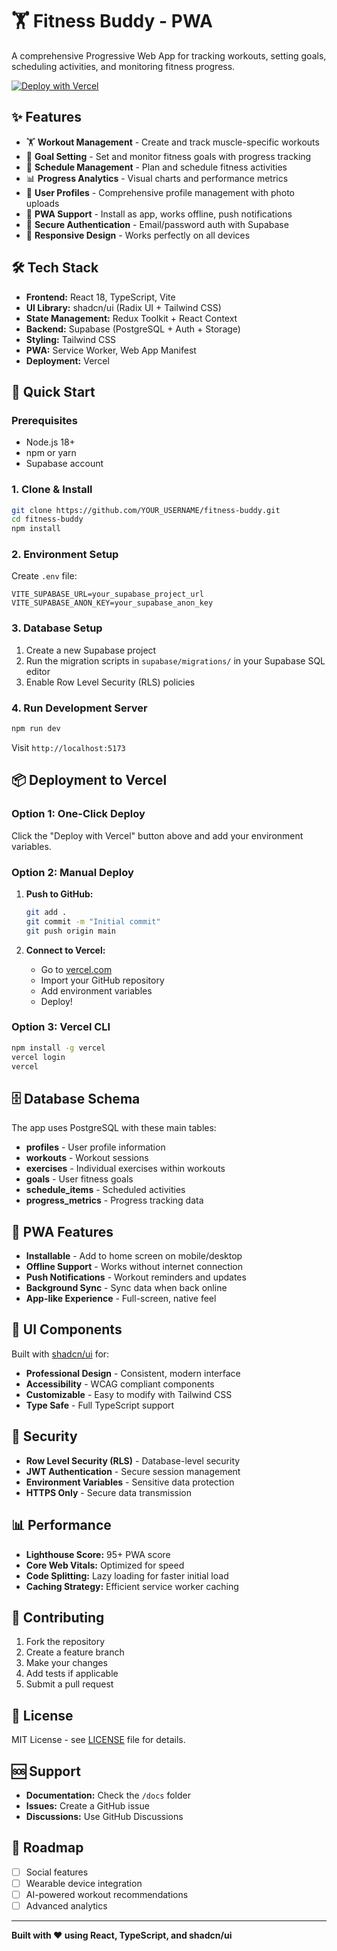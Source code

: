 # 🏋️ Fitness Buddy - PWA

A comprehensive Progressive Web App for tracking workouts, setting goals, scheduling activities, and monitoring fitness progress.

[![Deploy with Vercel](https://vercel.com/button)](https://vercel.com/new/clone?repository-url=https://github.com/YOUR_USERNAME/fitness-buddy&env=VITE_SUPABASE_URL,VITE_SUPABASE_ANON_KEY)

## ✨ Features

- 🏋️ **Workout Management** - Create and track muscle-specific workouts
- 🎯 **Goal Setting** - Set and monitor fitness goals with progress tracking
- 📅 **Schedule Management** - Plan and schedule fitness activities
- 📊 **Progress Analytics** - Visual charts and performance metrics
- 👤 **User Profiles** - Comprehensive profile management with photo uploads
- 📱 **PWA Support** - Install as app, works offline, push notifications
- 🔐 **Secure Authentication** - Email/password auth with Supabase
- 📱 **Responsive Design** - Works perfectly on all devices

## 🛠️ Tech Stack

- **Frontend:** React 18, TypeScript, Vite
- **UI Library:** shadcn/ui (Radix UI + Tailwind CSS)
- **State Management:** Redux Toolkit + React Context
- **Backend:** Supabase (PostgreSQL + Auth + Storage)
- **Styling:** Tailwind CSS
- **PWA:** Service Worker, Web App Manifest
- **Deployment:** Vercel

## 🚀 Quick Start

### Prerequisites

- Node.js 18+
- npm or yarn
- Supabase account

### 1. Clone & Install

```bash
git clone https://github.com/YOUR_USERNAME/fitness-buddy.git
cd fitness-buddy
npm install
```

### 2. Environment Setup

Create `.env` file:

```env
VITE_SUPABASE_URL=your_supabase_project_url
VITE_SUPABASE_ANON_KEY=your_supabase_anon_key
```

### 3. Database Setup

1. Create a new Supabase project
2. Run the migration scripts in `supabase/migrations/` in your Supabase SQL editor
3. Enable Row Level Security (RLS) policies

### 4. Run Development Server

```bash
npm run dev
```

Visit `http://localhost:5173`

## 📦 Deployment to Vercel

### Option 1: One-Click Deploy

Click the "Deploy with Vercel" button above and add your environment variables.

### Option 2: Manual Deploy

1. **Push to GitHub:**

   ```bash
   git add .
   git commit -m "Initial commit"
   git push origin main
   ```

2. **Connect to Vercel:**
   - Go to [vercel.com](https://vercel.com)
   - Import your GitHub repository
   - Add environment variables
   - Deploy!

### Option 3: Vercel CLI

```bash
npm install -g vercel
vercel login
vercel
```

## 🗄️ Database Schema

The app uses PostgreSQL with these main tables:

- **profiles** - User profile information
- **workouts** - Workout sessions
- **exercises** - Individual exercises within workouts
- **goals** - User fitness goals
- **schedule_items** - Scheduled activities
- **progress_metrics** - Progress tracking data

## 📱 PWA Features

- **Installable** - Add to home screen on mobile/desktop
- **Offline Support** - Works without internet connection
- **Push Notifications** - Workout reminders and updates
- **Background Sync** - Sync data when back online
- **App-like Experience** - Full-screen, native feel

## 🎨 UI Components

Built with [shadcn/ui](https://ui.shadcn.com/) for:

- **Professional Design** - Consistent, modern interface
- **Accessibility** - WCAG compliant components
- **Customizable** - Easy to modify with Tailwind CSS
- **Type Safe** - Full TypeScript support

## 🔐 Security

- **Row Level Security (RLS)** - Database-level security
- **JWT Authentication** - Secure session management
- **Environment Variables** - Sensitive data protection
- **HTTPS Only** - Secure data transmission

## 📊 Performance

- **Lighthouse Score:** 95+ PWA score
- **Core Web Vitals:** Optimized for speed
- **Code Splitting:** Lazy loading for faster initial load
- **Caching Strategy:** Efficient service worker caching

## 🤝 Contributing

1. Fork the repository
2. Create a feature branch
3. Make your changes
4. Add tests if applicable
5. Submit a pull request

## 📄 License

MIT License - see [LICENSE](LICENSE) file for details.

## 🆘 Support

- **Documentation:** Check the `/docs` folder
- **Issues:** Create a GitHub issue
- **Discussions:** Use GitHub Discussions

## 🎯 Roadmap

- [ ] Social features
- [ ] Wearable device integration
- [ ] AI-powered workout recommendations
- [ ] Advanced analytics

---

**Built with ❤️ using React, TypeScript, and shadcn/ui**
